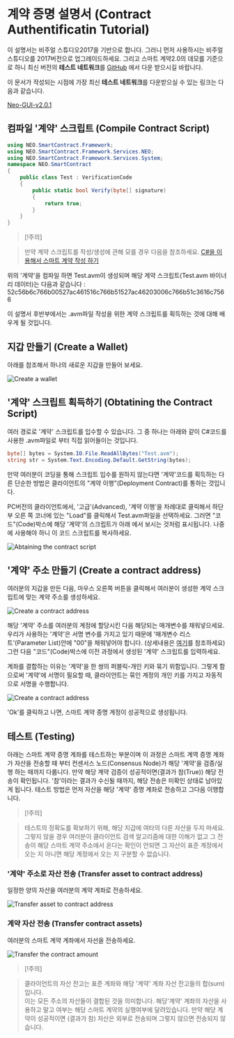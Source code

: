 # 계약 증명 설명서 (Contract Authentificatin Tutorial)

이 설명서는 비주얼 스튜디오2017을 기반으로 합니다. 그러니 먼저 사용하시는 비주얼 
스튜디오를 2017버전으로 업그레이드하세요. 그리고 스마트 계약2.0의 데모를 기준으로 하니 
최신 버전의 **테스트 네트워크**를 [GitHub](https://github.com/neo-project/neo-gui/releases)
에서 다운 받으시길 바랍니다. 

이 문서가 작성되는 시점에 가장 최신 **테스트 네트워크**를 다운받으실 수 있는 링크는 
다음과 같습니다. 

[Neo-GUI-v2.0.1](https://github.com/neo-project/neo-gui/releases/tag/v2.0.1)

## 컴파일 '계약' 스크립트 (Compile Contract Script)

```c#
using NEO.SmartContract.Framework;
using NEO.SmartContract.Framework.Services.NEO;
using NEO.SmartContract.Framework.Services.System;
namespace NEO.SmartContract
{
    public class Test : VerificationCode
    {
        public static bool Verify(byte[] signature)
        {
            return true;
        }
    }
}
```

> [!주의]

> 만약 계약 스크립트를 작성/생성에 관해 모를 경우 다음을 참조하세요.
> [C#을 이용해서 스마트 계약 작성 하기](../getting-started.md)

위의 '계약'을 컴파일 하면 Test.avm이 생성되며 해당 계약 스크립트(Test.avm 바이너리 데이터)는
다음과 같습니다 : 52c56b6c766b00527ac461516c766b51527ac46203006c766b51c3616c7566

이 설명서 후반부에서는 .avm파일 작성을 위한 계약 스크립트를 획득하는 것에 대해 배우게
될 것입니다. 

## 지갑 만들기 (Create a Wallet)

아래를 참조해서 하나의 새로운 지갑을 만들어 보세요.

![Create a wallet](/assets/verify_1.png)

## '계약' 스크립트 획득하기 (Obtatining the Contract Script)

여러 경로로 '계약' 스크립트를 입수할 수 있습니다. 그 중 하나는  아래와 같이 C#코드를 
사용한 .avm파일로 부터 직접 읽어들이는 것입니다. 

```c#
byte[] bytes = System.IO.File.ReadAllBytes("Test.avm");
string str = System.Text.Encoding.Default.GetString(bytes);
```

만약 여러분이 코딩을 통해 스크립트 입수를 원하지 않는다면 '계약'코드를 획득하는 다른 
단순한 방법은 클라이언트의 "계약 이행"(Deployment Contract)를 통하는 것입니다. 

PC버전의 클라이언트에서, '고급'(Advanced), '계약 이행'을 차례대로 클릭해서 하단부 오른 쪽
코너에 있는 "Load"를 클릭해서 Test.avm파일을 선택하세요. 그러면 "코드"(Code)박스에 해당 '계약'의 스크립트가 아래 에서 보시는 것처럼 표시됩니다. 나중에 사용해야 하니
이 코드 스크립트를 복사하세요.

![Abtaining the contract script](/assets/verify_5.png)

## '계약' 주소 만들기 (Create a contract address)

여러분의 지갑을 만든 다음, 마우스 오른쪽 버튼을 클릭해서 여러분이 생성한 계약 스크립트에
맞는 계약 주소를 생성하세요.

 ![Create a contract address](/assets/verify_6.png)

해당 '계약' 주소를 여러분의 계정에 할당시킨 다음 해당되는 매개변수를 채워넣으세요. 우리가
사용하는 '계약'은 서명 변수를 가지고 있기 때문에 '매개변수 리스트'(Parameter List)안에 "00"을
채워넣어야 합니다. (상세내용은  [여기](Parameter.md)를 참조하세요) 그런 다음 "코드"(Code)박스에 이전 과정에서 생성된 '계약' 스크립트를 입력하세요.

계좌를 결합하는 이유는 '계약'을 한 쌍의 퍼블릭-개인 키와 묶기 위함입니다. 그렇게 함으로써
'계약'에 서명이 필요할 때, 클라이언트는 묶인 계정의 개인 키를 가지고 자동적으로 서명을 
수행합니다. 

![Create a contract address](/assets/verify_7.png)

'Ok'를 클릭하고 나면, 스마트 계약 증명 계정이 성공적으로 생성됩니다. 


## 테스트 (Testing)

아래는 스마트 계약 증명 계좌를 테스트하는 부분이며 이 과정은 스마트 계역 증명 계좌가 자산을 전송할 때 부터 컨센서스 노드(Consensus Node)가 해당 '계약'을 검증/실행 하는 때까지 다룹니다. 만약 해당 계약 검증이 성공적이면(결과가 참(True)) 해당 전송이 확인됩니다. '참'이라는 결과가 수신될 때까지, 해당 전송은 미확인 상태로 남아있게 됩니다. 테스트 방법은 먼저 자산을 해당
'계약' 증명 계좌로 전송하고 그다음 이행합니다. 

>[!주의]

> 테스트의 정확도를 확보하기 위해, 해당 지갑에 여타의 다른 자산을 두지 마세요. 그렇지 않을 경우 여러분이 클라이언트 검색 알고리즘에 대한 이해가 없고 그 전송이 해당 스마트 계약 주소에서 온다는 확인이 안되면 그 자산이 표준 계정에서 오는 지 아니면 해당 계정에서 오는 지 구분할 수 없습니다. 


### '계약' 주소로 자산 전송 (Transfer asset to contract address)

일정한 양의 자산을 여러분의 계약 계좌로 전송하세요.

![Transfer asset to contract address](/assets/verify_9.png)


### 계약 자산 전송 (Transfer contract assets)

여러분의 스마트 계약 계좌에서 자선을 전송하세요.

![Transfer the contract amount](/assets/verify_10.png)

>[!주의]

> 클라이언트의 자산 잔고는 표준 계좌와 해당 '계약' 계좌 자산 잔고들의 합(sum)입니다.  
> 이는 모든 주소의 자산들이 결합된 것을 의미합니다. 해당'계약' 계좌의 자산을 사용하고 
말고 여부는 해당 스마트 계약의 실행여부에 달려있습니다. 만약 해당 계약이 성공적이면 (결과가 참) 자산은 외부로 전송되며 그렇지 않으면 전송되지 않습니다. 

